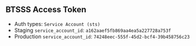 ## BTSSS Access Token
* Auth types: `Service Account (sts)`
* Staging `service_account_id`: `a162aaef5fb869aa4ea5a227728a753f`
* Production `service_account_id`: `74248eec-555f-45d2-bcf4-39b458756c23`
